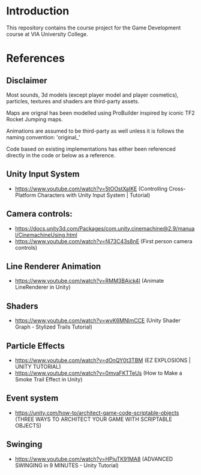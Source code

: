 # Introduction
This repository contains the course project for the Game Development course at VIA University College. 


# References
## Disclaimer
Most sounds, 3d models (except player model and player cosmetics), particles, textures and shaders are third-party assets.

Maps are orignal has been modelled using ProBuilder inspired by iconic TF2 Rocket Jumping maps.

Animations are assumed to be third-party as well unless it is follows the naming convention: 'original_<SOMETHING>'

Code based on existing implementations has either been referenced directly in the code or below as a reference.

## Unity Input System
- https://www.youtube.com/watch?v=5tOOstXaIKE (Controlling Cross-Platform Characters with Unity Input System | Tutorial)

## Camera controls:
- https://docs.unity3d.com/Packages/com.unity.cinemachine@2.9/manual/CinemachineUsing.html
- https://www.youtube.com/watch?v=f473C43s8nE (First person camera controls)

## Line Renderer Animation
- https://www.youtube.com/watch?v=RMM3BAick4I (Animate LineRenderer in Unity)

## Shaders
- https://www.youtube.com/watch?v=wvK6MNlmCCE (Unity Shader Graph - Stylized Trails Tutorial)

## Particle Effects
- https://www.youtube.com/watch?v=dOnQY0t3TBM (EZ EXPLOSIONS | UNITY TUTORIAL)
- https://www.youtube.com/watch?v=0mvaFKTTeUs (How to Make a Smoke Trail Effect in Unity)

## Event system
- https://unity.com/how-to/architect-game-code-scriptable-objects (THREE WAYS TO ARCHITECT YOUR GAME WITH SCRIPTABLE OBJECTS)

## Swinging 
- https://www.youtube.com/watch?v=HPjuTK91MA8 (ADVANCED SWINGING in 9 MINUTES - Unity Tutorial)
